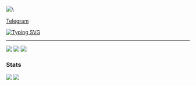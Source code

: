 <img src="https://readme-typing-svg.demolab.com?font=Fira+Code&size=28&pause=1000&color=051015&multiline=true&repeat=false&width=435&height=40&lines=Hi%2C+I'm+Artie+%E2%9C%8C%EF%B8%8F">\

[Telegram](https://t.me/rt1prog)

<a href="https://git.io/typing-svg"><img src="https://readme-typing-svg.demolab.com?font=Fira+Code&size=18&duration=1000&pause=1000&color=051015&multiline=true&repeat=false&width=500&height=100&lines=%3E+Linux+administrator+%26+web+developer;%3E+Below+you+can+see+my+level+of+skills;%23+Please+star+me+)" alt="Typing SVG" /></a>

<!-- <img align="right" src="tea.svg" width="150px"> -->


---

<img src="https://img.shields.io/badge/linux-awesome-blue.svg?&style=flat-square&logo=linux&logoColor=white"> <img src="https://img.shields.io/badge/terminal-awesome-blue.svg?&style=flat-square&logo=GNU bash&logoColor=white"> <img src="https://img.shields.io/badge/nginx-good-darkblue.svg?&style=flat-square&logo=nginx&logoColor=white">

### Stats

<img src="https://github-readme-stats.vercel.app/api?username=rt1prog&show_icons=true&theme=transparent&icon_color=D7B500&text_color=333333&hide_border=true" align="left">
<img src="https://github-readme-stats.vercel.app/api/top-langs/?username=rt1prog&layout=compact&theme=transparent&hide_border=true">
